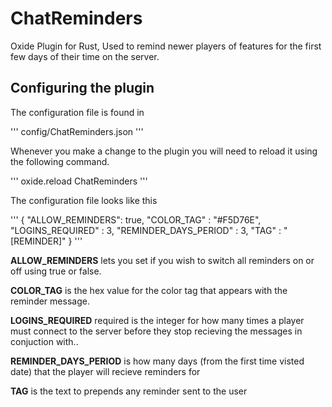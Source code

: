 # ChatReminders
Oxide Plugin for Rust, Used to remind newer players of features for the first few days of their time on the server.

## Configuring the plugin

The configuration file is found in

'''
config/ChatReminders.json
'''

Whenever you make a change to the plugin you will need to reload it using the following command.

'''
oxide.reload ChatReminders 
'''

The configuration file looks like this

'''
{
  "ALLOW_REMINDERS": true,
  "COLOR_TAG" : "#F5D76E",
  "LOGINS_REQUIRED" : 3,
  "REMINDER_DAYS_PERIOD" : 3,
  "TAG" : "[REMINDER]"
}
'''

**ALLOW_REMINDERS** lets you set if you wish to switch all reminders on or off using true or false.

**COLOR_TAG** is the hex value for the color tag that appears with the reminder message.

**LOGINS_REQUIRED** required is the integer for how many times a player must connect to the server before they stop recieving the messages in conjuction with..

**REMINDER_DAYS_PERIOD** is how many days (from the first time visted date) that the player will recieve reminders for

**TAG** is the text to prepends any reminder sent to the user
